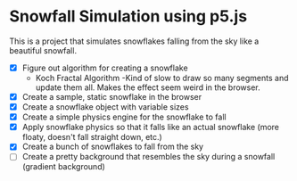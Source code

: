 # Snowfall Simulation using p5.js

This is a project that simulates snowflakes falling from the sky like a beautiful snowfall.

- [x] Figure out algorithm for creating a snowflake
  - Koch Fractal Algorithm
    -Kind of slow to draw so many segments and update them all. Makes the effect seem weird in the browser.
- [x] Create a sample, static snowflake in the browser
- [x] Create a snowflake object with variable sizes
- [x] Create a simple physics engine for the snowflake to fall
- [x] Apply snowflake physics so that it falls like an actual snowflake (more floaty, doesn't fall straight down, etc.)
- [x] Create a bunch of snowflakes to fall from the sky
- [ ] Create a pretty background that resembles the sky during a snowfall (gradient background)
